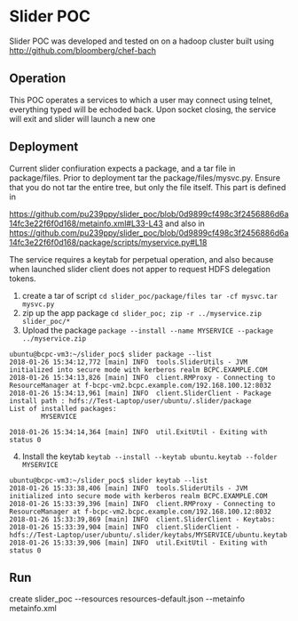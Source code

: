 # Slider POC
Slider POC was developed and tested on on a hadoop cluster built using http://github.com/bloomberg/chef-bach

## Operation
This POC operates a services to which a user may connect using telnet, everything typed will be echoded back.  Upon socket closing, the service will exit and slider will launch a new one

## Deployment
Current slider confiuration expects a package, and a tar file in package/files.  Prior to deployment tar the package/files/mysvc.py.  Ensure that you do not tar the entire tree, but only the file itself.  This part is defined in 

https://github.com/pu239ppy/slider_poc/blob/0d9899cf498c3f2456886d6a14fc3e22f6f0d168/metainfo.xml#L33-L43
and also in https://github.com/pu239ppy/slider_poc/blob/0d9899cf498c3f2456886d6a14fc3e22f6f0d168/package/scripts/myservice.py#L18

The service requires a keytab for perpetual operation, and also because when launched slider client does not apper to request HDFS delegation tokens.

1. create a tar of script `cd slider_poc/package/files tar -cf mysvc.tar mysvc.py`
2. zip up the app package `cd slider_poc; zip -r ../myservice.zip slider_poc/*`
3. Upload the package `package --install --name MYSERVICE --package ../myservice.zip`
````
ubuntu@bcpc-vm3:~/slider_poc$ slider package --list
2018-01-26 15:34:12,772 [main] INFO  tools.SliderUtils - JVM initialized into secure mode with kerberos realm BCPC.EXAMPLE.COM
2018-01-26 15:34:13,826 [main] INFO  client.RMProxy - Connecting to ResourceManager at f-bcpc-vm2.bcpc.example.com/192.168.100.12:8032
2018-01-26 15:34:13,961 [main] INFO  client.SliderClient - Package install path : hdfs://Test-Laptop/user/ubuntu/.slider/package
List of installed packages:
        MYSERVICE

2018-01-26 15:34:14,364 [main] INFO  util.ExitUtil - Exiting with status 0
````
4. Install the keytab `keytab --install --keytab ubuntu.keytab --folder MYSERVICE`
````
ubuntu@bcpc-vm3:~/slider_poc$ slider keytab --list
2018-01-26 15:33:38,406 [main] INFO  tools.SliderUtils - JVM initialized into secure mode with kerberos realm BCPC.EXAMPLE.COM
2018-01-26 15:33:39,396 [main] INFO  client.RMProxy - Connecting to ResourceManager at f-bcpc-vm2.bcpc.example.com/192.168.100.12:8032
2018-01-26 15:33:39,869 [main] INFO  client.SliderClient - Keytabs:
2018-01-26 15:33:39,904 [main] INFO  client.SliderClient -      hdfs://Test-Laptop/user/ubuntu/.slider/keytabs/MYSERVICE/ubuntu.keytab
2018-01-26 15:33:39,906 [main] INFO  util.ExitUtil - Exiting with status 0
````

## Run
create slider_poc  --resources resources-default.json --metainfo metainfo.xml
